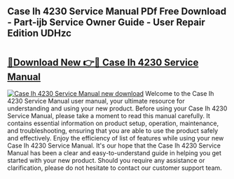 ## Case Ih 4230 Service Manual PDf Free Download - Part-ijb Service Owner Guide - User Repair Edition UDHzc

# <h2><a href="http://bc95235.oget.top/?id=Case+Ih+4230+Service+Manual">🔗Download New 👉🔴 Case Ih 4230 Service Manual</a></h2>

[![Case Ih 4230 Service Manual new download](https://i.imgur.com/5g1atiW.png)](http://bc95235.oget.top/?id=Case+Ih+4230+Service+Manual)
Welcome to the Case Ih 4230 Service Manual user manual, your ultimate resource for understanding and using your new product. Before using your Case Ih 4230 Service Manual, please take a moment to read this manual carefully. It contains essential information on product setup, operation, maintenance, and troubleshooting, ensuring that you are able to use the product safely and effectively. Enjoy the efficiency of list of features while using your new Case Ih 4230 Service Manual. It's our hope that the Case Ih 4230 Service Manual has been a clear and easy-to-understand guide in helping you get started with your new product. Should you require any assistance or clarification, please do not hesitate to contact our customer support team.
